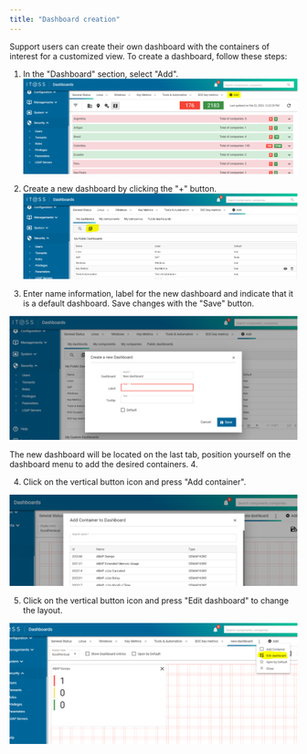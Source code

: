 ```yaml
---
title: "Dashboard creation"
---
```

Support users can create their own dashboard with the containers of interest for a customized view.
To create a dashboard, follow these steps:

1. In the "Dashboard" section, select "Add".
![create-dashboard-1](/img/create-dashboard-1.png)

2. Create a new dashboard by clicking the "+" button.
![create-dashboard-2](/img/create-dashboard-2.png)

3. Enter name information, label for the new dashboard and indicate that it is a default dashboard. Save changes with the "Save" button.

![create-dashboard-3](/img/create-dashboard-3.png)

The new dashboard will be located on the last tab, position yourself on the dashboard menu to add the desired containers. 4. 

4. Click on the vertical button icon and press "Add container".

![create-dashboard-4](/img/create-dashboard-4.png)

5. Click on the vertical button icon and press "Edit dashboard" to change the layout.
   

![create-dashboard-5](/img/create-dashboard-5.png)
